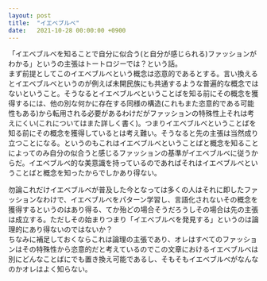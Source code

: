 ```yaml
---
layout: post
title:  "イエベブルべ"
date:   2021-10-28 00:00:00 +0900
---
```


「イエベブルべを知ることで自分に似合う(と自分が感じられる)ファッションがわかる」というの主張はトートロジーでは？という話。  
まず前提としてこのイエベブルべという概念は恣意的であるとする。言い換えるとイエベブルべというのが例えば未開民族にも共通するような普遍的な概念ではないということ。そうなるとイエベブルべということばを知る前にその概念を獲得するには、他の別な何かに存在する同様の構造(これもまた恣意的である可能性もある)から転用される必要があるわけだがファッションの特殊性上それは考えにくい(これについてはまた詳しく書く)。つまりイエベブルべということばを知る前にその概念を獲得しているとは考え難い。そうなると先の主張は当然成り立つことになる。というのもこれはイエベブルべということばと概念を知ることによってのみ自分の似合うと感じるファッションの基準がイエベブルべに従うからだ。イエベブルべ的な美意識を持っているのであればそれはイエベブルべということばと概念を知ったからでしかあり得ない。  

勿論これだけイエベブルべが普及した今となっては多くの人はそれに即したファッションなわけで、イエベブルべをパターン学習し、言語化されないその概念を獲得するというのはあり得る、てか殆どの場合そうだろうしその場合は先の主張は成立する。ただしその始まりつまり「イエベブルべを発見する」というのは論理的にあり得ないのではないか？  
ちなみに補足しておくならこれは論理の主張であり、オレはすべてのファッションはその特殊性から恣意的だと考えているのでこの文章におけるイエベブルべは別にどんなことばにでも置き換え可能であるし、そもそもイエベブルべがなんなのかオレはよく知らない。